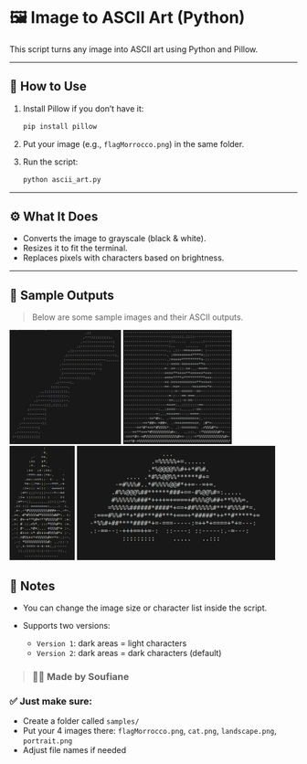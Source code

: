 # 🖼️ Image to ASCII Art (Python)

This script turns any image into ASCII art using Python and Pillow.

---

## 📌 How to Use

1. Install Pillow if you don’t have it:
   ```bash
   pip install pillow
   ```

2. Put your image (e.g., `flagMorrocco.png`) in the same folder.

3. Run the script:

   ```bash
   python ascii_art.py
   ```

---

## ⚙️ What It Does

* Converts the image to grayscale (black & white).
* Resizes it to fit the terminal.
* Replaces pixels with characters based on brightness.

---

## 🧪 Sample Outputs

> Below are some sample images and their ASCII outputs.

<p align="left">
   
   <img src="https://github.com/SoufianeEch/ascii-art/blob/main/output/output5.png?raw=true" height="200"/>
   <img src="https://github.com/SoufianeEch/ascii-art/blob/main/output/output3.png?raw=true" height="200"/>
   <img src="https://github.com/SoufianeEch/ascii-art/blob/main/output/output2.png?raw=true" height="200"/>
   <img src="https://github.com/SoufianeEch/ascii-art/blob/main/output/output1.png?raw=true" height="200"/>

</p>


## 📝 Notes

* You can change the image size or character list inside the script.
* Supports two versions:

  * `Version 1`: dark areas = light characters
  * `Version 2`: dark areas = dark characters (default)

>### 👨‍💻 Made by Soufiane

### ✅ Just make sure:

- Create a folder called `samples/`
- Put your 4 images there: `flagMorrocco.png`, `cat.png`, `landscape.png`, `portrait.png`
- Adjust file names if needed

